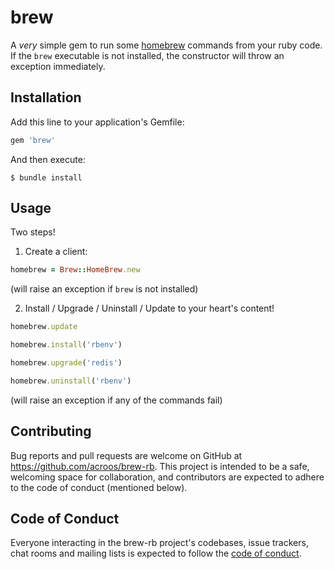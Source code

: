 # brew

A _very_ simple gem to run some [homebrew](https://brew.sh/) commands from your ruby code.  If the `brew` executable is not installed, the constructor will throw an exception immediately.

## Installation

Add this line to your application's Gemfile:

```ruby
gem 'brew'
```

And then execute:
```shell
$ bundle install
```

## Usage

Two steps!

1) Create a client:
```ruby
homebrew = Brew::HomeBrew.new
```
(will raise an exception if `brew` is not installed)

2) Install / Upgrade / Uninstall / Update to your heart's content!
```ruby
homebrew.update

homebrew.install('rbenv')

homebrew.upgrade('redis')

homebrew.uninstall('rbenv')
```
(will raise an exception if any of the commands fail)


## Contributing

Bug reports and pull requests are welcome on GitHub at https://github.com/acroos/brew-rb. This project is intended to be a safe, welcoming space for collaboration, and contributors are expected to adhere to the code of conduct (mentioned below).


## Code of Conduct

Everyone interacting in the brew-rb project's codebases, issue trackers, chat rooms and mailing lists is expected to follow the [code of conduct](https://github.com/acroos/brew-rb/blob/master/CODE_OF_CONDUCT.md).
